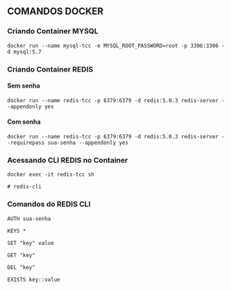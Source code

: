 
## COMANDOS DOCKER

### Criando Container MYSQL 

```
docker run --name mysql-tcc -e MYSQL_ROOT_PASSWORD=root -p 3306:3306 -d mysql:5.7

```

### Criando Container REDIS

#### Sem senha
```
docker run --name redis-tcc -p 6379:6379 -d redis:5.0.3 redis-server --appendonly yes
```
#### Com senha

```
docker run --name redis-tcc -p 6379:6379 -d redis:5.0.3 redis-server --requirepass sua-senha --appendonly yes
```

### Acessando CLI REDIS no Container

```
docker exec -it redis-tcc sh

# redis-cli

```

### Comandos do REDIS CLI

```
AUTH sua-senha

KEYS * 

SET "key" value

GET "key"

DEL "key"

EXISTS key::value

```

